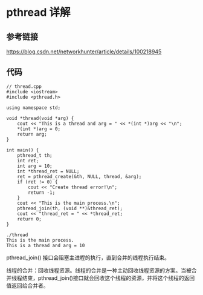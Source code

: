 # pthread 详解

## 参考链接
https://blog.csdn.net/networkhunter/article/details/100218945

## 代码
```
// thread.cpp
#include <iostream>
#include <pthread.h>

using namespace std;

void *thread(void *arg) {
    cout << "This is a thread and arg = " << *(int *)arg << "\n";
    *(int *)arg = 0;
    return arg;
}

int main() {
    pthread_t th;
    int ret;
    int arg = 10;
    int *thread_ret = NULL;
    ret = pthread_create(&th, NULL, thread, &arg);
    if (ret != 0) {
        cout << "Create thread error!\n";
        return -1;
    }
    cout << "This is the main process.\n";
    pthread_join(th, (void **)&thread_ret);
    cout << "thread_ret = " << *thread_ret;
    return 0;
}

./thread
This is the main process.
This is a thread and arg = 10
```

pthread_join() 接口会阻塞主进程的执行，直到合并的线程执行结束。

线程的合并：回收线程资源。线程的合并是一种主动回收线程资源的方案。当被合并线程结束，pthread_join()接口就会回收这个线程的资源，并将这个线程的返回值返回给合并者。
